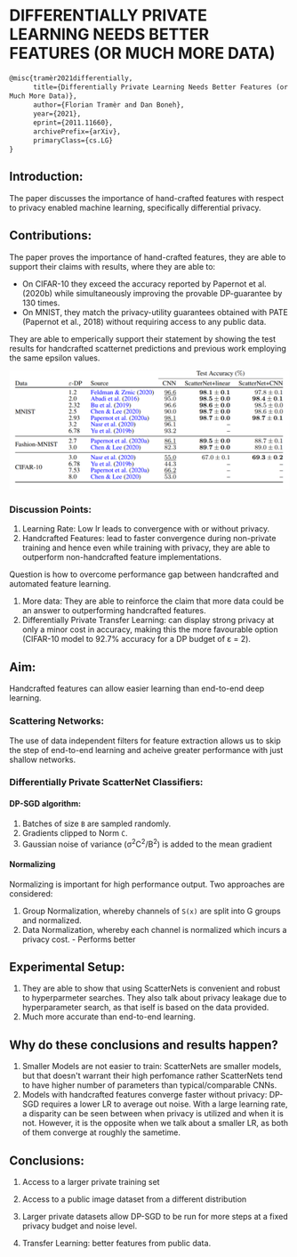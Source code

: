 # DIFFERENTIALLY PRIVATE LEARNING NEEDS BETTER FEATURES (OR MUCH MORE DATA)

```console
@misc{tramèr2021differentially,
      title={Differentially Private Learning Needs Better Features (or Much More Data)}, 
      author={Florian Tramèr and Dan Boneh},
      year={2021},
      eprint={2011.11660},
      archivePrefix={arXiv},
      primaryClass={cs.LG}
}
```

## Introduction:

The paper discusses the importance of hand-crafted features with respect to privacy enabled machine learning, specifically differential privacy. 

## Contributions:

The paper proves the importance of hand-crafted features, they are able to support their claims with results, where they are able to:

* On CIFAR-10 they exceed the accuracy reported by Papernot et al. (2020b) while simultaneously improving the provable DP-guarantee by 130 times.
* On MNIST, they match the privacy-utility guarantees obtained with PATE (Papernot et al., 2018) without requiring access to any public data.

They are able to emperically support their statement by showing the test results for handcrafted scatternet predictions and previous work employing the same epsilon values.

![Image 1](./images/img1.PNG)

### Discussion Points:

1. Learning Rate: Low lr leads to convergence with or without privacy.
2. Handcrafted Features: lead to faster convergence during non-private training and hence even while training with privacy, they are able to outperform non-handcrafted feature implementations.

Question is how to overcome performance gap between handcrafted and automated feature learning.

1. More data: They are able to reinforce the claim that more data could be an answer to outperforming handcrafted features. 
2. Differentially Private Transfer Learning: can display strong privacy at only a minor cost in accuracy, making this the more favourable option (CIFAR-10 model to 92.7% accuracy for a DP budget of ε = 2).

## Aim:

Handcrafted features can allow easier learning than end-to-end deep learning.

### Scattering Networks:

The use of data independent filters for feature extraction allows us to skip the step of end-to-end learning and acheive greater performance with just shallow networks.

### Differentially Private ScatterNet Classifiers:

#### DP-SGD algorithm:
1. Batches of size `B` are sampled randomly.
2. Gradients clipped to Norm `C`.
3. Gaussian noise of variance (σ<sup>2</sup>C<sup>2</sup>/B<sup>2</sup>) is added to the mean gradient

#### Normalizing 
Normalizing is important for high performance output. Two approaches are considered:
1. Group Normalization, whereby channels of `S(x)` are split into G groups and normalized.
2. Data Normalization, whereby each channel is normalized which incurs a privacy cost. - Performs better

## Experimental Setup:

1. They are able to show that using ScatterNets is convenient and robust to hyperparmeter searches. They also talk about privacy leakage due to hyperparameter search, as that iself is based on the data provided. 
2. Much more accurate than end-to-end learning.

## Why do these conclusions and results happen?

1. Smaller Models are not easier to train: ScatterNets are smaller models, but that doesn't warrant their high perfomance rather ScatterNets tend to have higher number of parameters than typical/comparable CNNs.
2. Models with handcrafted features converge faster without privacy: DP-SGD requires a lower LR to average out noise. With a large learning rate, a disparity can be seen between when privacy is utilized and when it is not. However, it is the opposite when we talk about a smaller LR, as both of them converge at roughly the sametime. 

## Conclusions:

1. Access to a larger private training set
2. Access to a public image dataset from a different distribution

1. Larger private datasets allow DP-SGD to be run for more steps at a fixed privacy budget and noise level.
2. Transfer Learning: better features from public data.
